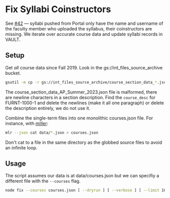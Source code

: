 # Fix Syllabi Coinstructors

See [#42](https://github.com/cca/equella_scripts/issues/42) — syllabi pushed from Portal only have the name and username of the faculty member who uploaded the syllabus, their coinstructors are missing. We iterate over accurate course data and update syllabi records in VAULT.

## Setup

Get _all_ course data since Fall 2019. Look in the gs://int_files_source_archive bucket.

```sh
gsutil -m cp -r gs://int_files_source_archive/course_section_data_*.json data
```

The course_section_data_AP_Summer_2023.json file is malformed, there are newline characters in a section description. Find the `course_desc` for FURNT-1000-1 and delete the newlines (make it all one paragraph) or delete the description entirely, we do not use it.

Combine the single-term files into one monolithic courses.json file. For instance, with [miller](https://miller.readthedocs.io/en/6.12.0/):

```sh
mlr --json cat data/*.json > courses.json
```

Don't cat to a file in the same directory as the globbed source files to avoid an infinite loop.

## Usage

The script assumes our data is at data/courses.json but we can specifiy a different file with the `--courses` flag.

```sh
node fix --courses courses.json [ --dryrun ] [ --verbose ] [ --limit 10 ]
```
